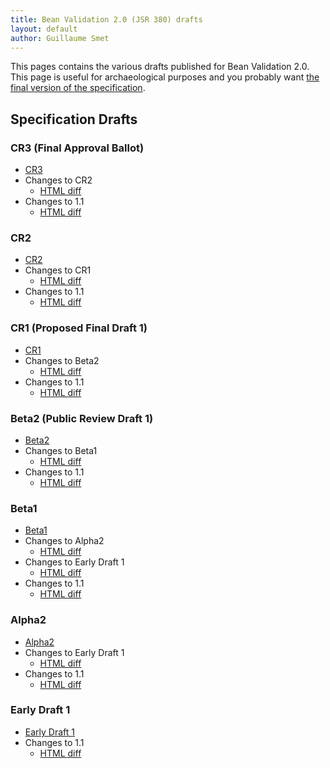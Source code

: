 ```yaml
---
title: Bean Validation 2.0 (JSR 380) drafts
layout: default
author: Guillaume Smet
---
```


<div class="ui message">
This pages contains the various drafts published for Bean Validation 2.0.
This page is useful for archaeological purposes and you probably want
<a href="/2.0/">the final version of the specification</a>.
</div>

## Specification Drafts

### CR3 (Final Approval Ballot)

* [CR3](/2.0/spec/2.0.0.cr3/)
* Changes to CR2
  - [HTML diff](/2.0/spec/2.0.0.cr3/diff/diff-to-2.0-cr2/)
* Changes to 1.1
  - [HTML diff](/2.0/spec/2.0.0.cr3/diff/diff-to-1.1/)

### CR2

* [CR2](/2.0/spec/2.0.0.cr2/)
* Changes to CR1
  - [HTML diff](/2.0/spec/2.0.0.cr2/diff/diff-to-2.0-cr1/)
* Changes to 1.1
  - [HTML diff](/2.0/spec/2.0.0.cr2/diff/diff-to-1.1/)

### CR1 (Proposed Final Draft 1)

* [CR1](/2.0/spec/2.0.0.cr1/)
* Changes to Beta2
  - [HTML diff](/2.0/spec/2.0.0.cr1/diff/diff-to-2.0-beta2/)
* Changes to 1.1
  - [HTML diff](/2.0/spec/2.0.0.cr1/diff/diff-to-1.1/)


### Beta2 (Public Review Draft 1)

* [Beta2](/2.0/spec/2.0.0.beta2/)
* Changes to Beta1
  - [HTML diff](/2.0/spec/2.0.0.beta2/diff/diff-to-2.0-beta1/)
* Changes to 1.1
  - [HTML diff](/2.0/spec/2.0.0.beta2/diff/diff-to-1.1/)

### Beta1

* [Beta1](/2.0/spec/2.0.0.beta1/)
* Changes to Alpha2
  - [HTML diff](/2.0/spec/2.0.0.beta1/diff/diff-to-2.0-alpha2/)
* Changes to Early Draft 1
  - [HTML diff](/2.0/spec/2.0.0.beta1/diff/diff-to-2.0-ed1/)
* Changes to 1.1
  - [HTML diff](/2.0/spec/2.0.0.beta1/diff/diff-to-1.1/)

### Alpha2

* [Alpha2](/2.0/spec/2.0.0.alpha2/)
* Changes to Early Draft 1
  - [HTML diff](/2.0/spec/2.0.0.alpha2/diff/diff-to-2.0-ed1/)
* Changes to 1.1
  - [HTML diff](/2.0/spec/2.0.0.alpha2/diff/diff-to-1.1/)

### Early Draft 1

* [Early Draft 1](/2.0/spec/2.0.0.alpha1/)
* Changes to 1.1
  - [HTML diff](/2.0/spec/2.0.0.alpha1/diff/)

